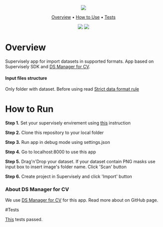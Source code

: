 <div align="center" markdown>

<img src="https://i.ibb.co/6HfvSff/dataset-app.png"/>

<p align="center">
  <a href="#Overview">Overview</a> •
  <a href="#How-to-Use">How to Use</a> •
  <a href="#Test">Tests</a>
</p>

[![](https://img.shields.io/badge/supervisely-ecosystem-brightgreen)](https://https://supervisely.com/)
[![](https://img.shields.io/badge/slack-chat-green.svg?logo=slack)](https://supervise.ly/slack)

</div>

# Overview

Supervisely app for import datasets in supported formats. App based on Supervisely SDK and [DS Manager for CV](https://github.com/erastov-alex/sly-convert).

#### Input files structure

Only folder with dataset. Before using read [Strict data format rule](https://github.com/erastov-alex/sly-convert#strict-data-format-rule)

# How to Run

**Step 1.** Set your supervisely envirement using [this](https://developer.supervisely.com/getting-started/environment-variables) instruction

**Step 2.** Clone this repository to your local folder

**Step 3.** Run app in debug mode using settings.json

**Step 4.** Go to localhost:8000 to use this app

**Step 5.** Drag'n'Drop your dataset. If your dataset contain PNG masks use input box to insert image's folder name. Click 'Scan' button

**Step 6.** Create project in Supervisely and click 'Import' button

### About DS Manager for CV

We use [DS Manager for CV](https://github.com/erastov-alex/sly-convert) for this app. Read more about on GitHub page.

#Tests

[This](https://github.com/erastov-alex/dataset_samples) tests passed.
